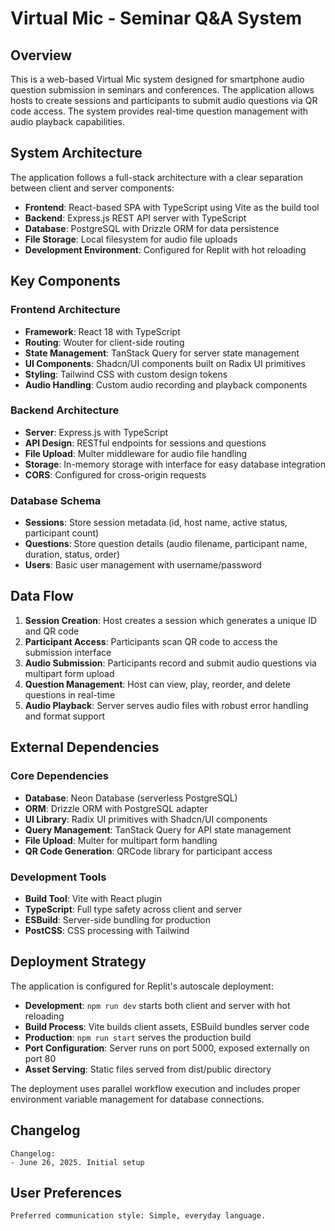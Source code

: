 # Virtual Mic - Seminar Q&A System

## Overview

This is a web-based Virtual Mic system designed for smartphone audio question submission in seminars and conferences. The application allows hosts to create sessions and participants to submit audio questions via QR code access. The system provides real-time question management with audio playback capabilities.

## System Architecture

The application follows a full-stack architecture with a clear separation between client and server components:

- **Frontend**: React-based SPA with TypeScript using Vite as the build tool
- **Backend**: Express.js REST API server with TypeScript
- **Database**: PostgreSQL with Drizzle ORM for data persistence
- **File Storage**: Local filesystem for audio file uploads
- **Development Environment**: Configured for Replit with hot reloading

## Key Components

### Frontend Architecture
- **Framework**: React 18 with TypeScript
- **Routing**: Wouter for client-side routing
- **State Management**: TanStack Query for server state management
- **UI Components**: Shadcn/UI components built on Radix UI primitives
- **Styling**: Tailwind CSS with custom design tokens
- **Audio Handling**: Custom audio recording and playback components

### Backend Architecture
- **Server**: Express.js with TypeScript
- **API Design**: RESTful endpoints for sessions and questions
- **File Upload**: Multer middleware for audio file handling
- **Storage**: In-memory storage with interface for easy database integration
- **CORS**: Configured for cross-origin requests

### Database Schema
- **Sessions**: Store session metadata (id, host name, active status, participant count)
- **Questions**: Store question details (audio filename, participant name, duration, status, order)
- **Users**: Basic user management with username/password

## Data Flow

1. **Session Creation**: Host creates a session which generates a unique ID and QR code
2. **Participant Access**: Participants scan QR code to access the submission interface
3. **Audio Submission**: Participants record and submit audio questions via multipart form upload
4. **Question Management**: Host can view, play, reorder, and delete questions in real-time
5. **Audio Playback**: Server serves audio files with robust error handling and format support

## External Dependencies

### Core Dependencies
- **Database**: Neon Database (serverless PostgreSQL)
- **ORM**: Drizzle ORM with PostgreSQL adapter
- **UI Library**: Radix UI primitives with Shadcn/UI components
- **Query Management**: TanStack Query for API state management
- **File Upload**: Multer for multipart form handling
- **QR Code Generation**: QRCode library for participant access

### Development Tools
- **Build Tool**: Vite with React plugin
- **TypeScript**: Full type safety across client and server
- **ESBuild**: Server-side bundling for production
- **PostCSS**: CSS processing with Tailwind

## Deployment Strategy

The application is configured for Replit's autoscale deployment:

- **Development**: `npm run dev` starts both client and server with hot reloading
- **Build Process**: Vite builds client assets, ESBuild bundles server code
- **Production**: `npm run start` serves the production build
- **Port Configuration**: Server runs on port 5000, exposed externally on port 80
- **Asset Serving**: Static files served from dist/public directory

The deployment uses parallel workflow execution and includes proper environment variable management for database connections.

## Changelog

```
Changelog:
- June 26, 2025. Initial setup
```

## User Preferences

```
Preferred communication style: Simple, everyday language.
```